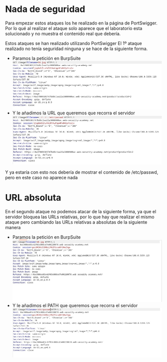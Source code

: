 # Nada de seguridad
Para empezar estos ataques los he realizado en la página de PortSwigger. Por lo qué al realizar el ataque solo aparece que el laboratorio esta solucionado y no muestra el contenido real que debería.

Estos ataques se han realizado utilizando PortSwigger
El 1º ataque realizado no tenía seguridad ninguna y se hace de la siguiente forma.


- Paramos la petición en BurpSuite 
![PathTraversal_1.jpg.jpg](../ExplotacionPATH/PathTraversal_1.jpg)
- Y le añadimos la URL que queremos que recorra el servidor
![PathTraversal_2.jpg.jpg](../ExplotacionPATH/PathTraversal_2.jpg)

Y ya estaría con esto nos debería de mostrar el contenido de /etc/passwd, pero en este caso no aparece nada

# URL absoluta
En el segundo ataque no podemos atacar de la siguiente forma, ya que el servidor bloquea las URLs relativas, por lo que hay que realizar el mismo ataque pero cambiando las URLs relativas a absolutas de la siguiente manera

- Paramos la petición en BurpSuite 
![PathTraversal_3.jpg.jpg](../ExplotacionPATH/PathTraversal_3.jpg)
- Y le añadimos el PATH que queremos que recorra el servidor
![PathTraversal_4.jpg.jpg](../ExplotacionPATH/PathTraversal_4.jpg)